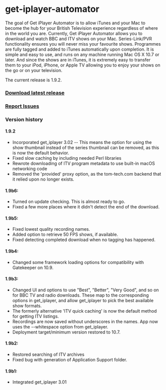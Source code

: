 get-iplayer-automator
=====================

The goal of Get iPlayer Automator is to allow iTunes and your Mac to become the hub for your British Television experience regardless of where in the world you are.  Currently, Get iPlayer Automator allows you to download and watch BBC and ITV shows on your Mac. Series-Link/PVR functionality ensures you will never miss your favourite shows. Programmes are fully tagged and added to iTunes automatically upon completion. It is simple and easy to use, and runs on any machine running Mac OS X 10.7 or later.  And since the shows are in iTunes, it is extremely easy to transfer them to your iPod, iPhone, or Apple TV allowing you to enjoy your shows on the go or on your television.

The current release is 1.9.2.

### [Download latest release](https://github.com/Ascoware/get-iplayer-automator/releases/latest)

### [Report Issues](https://github.com/Ascoware/get-iplayer-automator/wiki/Reporting-Issues)

### Version history

#### 1.9.2
- Incorporated get_iplayer 3.02
-- This means the option for using the show thumbnail instead of the series thumbnail can be removed, as this is now the default behavior.
- Fixed slow caching by including needed Perl libraries
- Rewrote downloading of ITV program metadata to use built-in macOS networking code
- Removed the 'provided' proxy option, as the tom-tech.com backend that it relied upon no longer exists.

#### 1.9b6:
- Turned on update checking. This is almost ready to go.
- Fixed a few more places where it didn't detect the end of the download.

#### 1.9b5:
- Fixed lowest quality recording names.
- Added option to retrieve 50 FPS shows, if available.
- Fixed detecting completed download when no tagging has happened.

#### 1.9b4:
- Changed some framework loading options for compatibility with Gatekeeper on 10.9.

#### 1.9b3:
- Changed UI and options to use "Best", "Better", "Very Good", and so on for BBC TV and radio downloads. These map to the corresponding options in get_iplayer, and allow get_iplayer to pick the best available show formats.
- The formerly alternative 'ITV quick caching' is now the default method for getting ITV listings.
- Recordings are now saved without underscores in the names. App now uses the --whitespace option from get_iplayer.
- Deployment target/minimum version restored to 10.7.

#### 1.9b2:
- Restored searching of ITV archives
- Fixed bug with generation of Application Support folder.

#### 1.9b1:
- Integrated get_iplayer 3.01
